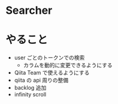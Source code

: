 # Searcher

# やること

- user ごとのトークンでの検索
  - カラムを動的に変更できるようにする
- Qiita Team で使えるようにする
- qiita の api 周りの整備
- backlog 追加
- infinity scroll
